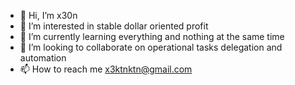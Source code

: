 - 👋 Hi, I’m x30n
- 👀 I’m interested in stable dollar oriented profit
- 🌱 I’m currently learning everything and nothing at the same time
- 💞️ I’m looking to collaborate on operational tasks delegation and automation
- 📫 How to reach me x3ktnktn@gmail.com

<!---
x30nktn/x30nktn is a ✨ special ✨ repository because its `README.md` (this file) appears on your GitHub profile.
You can click the Preview link to take a look at your changes.
--->
